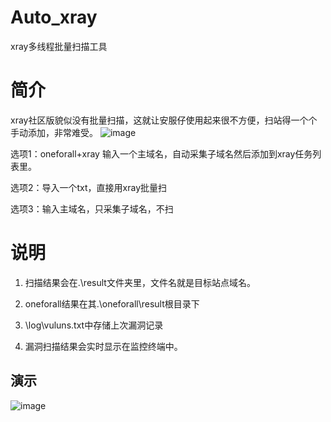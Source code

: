 # Auto_xray
xray多线程批量扫描工具
# 简介
xray社区版貌似没有批量扫描，这就让安服仔使用起来很不方便，扫站得一个个手动添加，非常难受。
![image](https://z3.ax1x.com/2021/10/26/55XwCj.png)

选项1：oneforall+xray 输入一个主域名，自动采集子域名然后添加到xray任务列表里。

选项2：导入一个txt，直接用xray批量扫

选项3：输入主域名，只采集子域名，不扫

# 说明
1. 扫描结果会在.\result文件夹里，文件名就是目标站点域名。

2. oneforall结果在其.\oneforall\result根目录下

3. \log\vuluns.txt中存储上次漏洞记录

4. 漏洞扫描结果会实时显示在监控终端中。

## 演示

![image](https://z3.ax1x.com/2021/10/26/5Ig9w6.gif)
